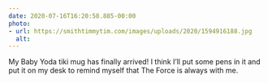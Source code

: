 ```yaml
---
date: 2020-07-16T16:20:58.885-00:00
photo:
- url: https://smithtimmytim.com/images/uploads/2020/1594916188.jpg
  alt: 
---
```

My Baby Yoda tiki mug has finally arrived! I think I’ll put some pens in it and put it on my desk to remind myself that The Force is always with me.
